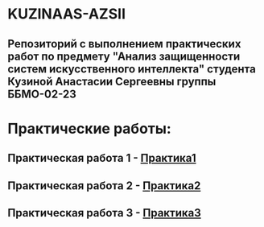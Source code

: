 # KUZINAAS-AZSII
## Репозиторий с выполнением практических работ по предмету "Анализ защищенности систем искусственного интеллекта" студента Кузиной Анастасии Сергеевны группы ББМО-02-23

# Практические работы:

## Практическая работа 1 - [Практика1](https://github.com/GingerPlatypus/KUZINAAS-AZSII/tree/3ff194673960b91b5ea05ad610f2edd306b900ef/Practic1)
## Практическая работа 2 - [Практика2](https://github.com/GingerPlatypus/KUZINAAS-AZSII/tree/1c9729e6469f303ab8319b3a8b012e09330601a4/Practic2)
## Практическая работа 3 - [Практика3]()
